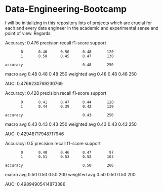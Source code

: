 # Data-Engineering-Bootcamp
I will be initializing in this repository lots of projects which are crucial for each and every data engineer in the academic and experimental sense and point of view. Regards


Accuracy: 0.476
              precision    recall  f1-score   support

           0       0.46      0.50      0.48       120
           1       0.50      0.45      0.47       130

    accuracy                           0.48       250
   macro avg       0.48      0.48      0.48       250
weighted avg       0.48      0.48      0.48       250

AUC: 0.4769230769230769


Accuracy: 0.428
              precision    recall  f1-score   support

           0       0.41      0.47      0.44       120
           1       0.44      0.39      0.42       130

    accuracy                           0.43       250
   macro avg       0.43      0.43      0.43       250
weighted avg       0.43      0.43      0.43       250

AUC: 0.42948717948717946

Accuracy: 0.5
              precision    recall  f1-score   support

           0       0.48      0.46      0.47        97
           1       0.51      0.53      0.52       103

    accuracy                           0.50       200
   macro avg       0.50      0.50      0.50       200
weighted avg       0.50      0.50      0.50       200

AUC: 0.49894905414873386

